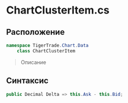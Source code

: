 
# ChartClusterItem.cs
## Расположение
```csharp
namespace TigerTrade.Chart.Data  
    class ChartClusterItem
```

> Описание

## Синтаксис
```csharp
public Decimal Delta => this.Ask - this.Bid;
```
